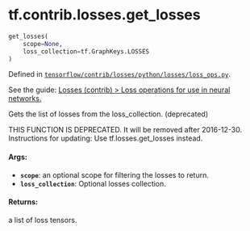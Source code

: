 <div itemscope itemtype="http://developers.google.com/ReferenceObject">
<meta itemprop="name" content="tf.contrib.losses.get_losses" />
</div>

# tf.contrib.losses.get_losses

``` python
get_losses(
    scope=None,
    loss_collection=tf.GraphKeys.LOSSES
)
```



Defined in [`tensorflow/contrib/losses/python/losses/loss_ops.py`](https://www.tensorflow.org/code/tensorflow/contrib/losses/python/losses/loss_ops.py).

See the guide: [Losses (contrib) > Loss operations for use in neural networks.](../../../../../api_guides/python/contrib.losses.md#Loss_operations_for_use_in_neural_networks_)

Gets the list of losses from the loss_collection. (deprecated)

THIS FUNCTION IS DEPRECATED. It will be removed after 2016-12-30.
Instructions for updating:
Use tf.losses.get_losses instead.

#### Args:

* <b>`scope`</b>: an optional scope for filtering the losses to return.
* <b>`loss_collection`</b>: Optional losses collection.


#### Returns:

  a list of loss tensors.